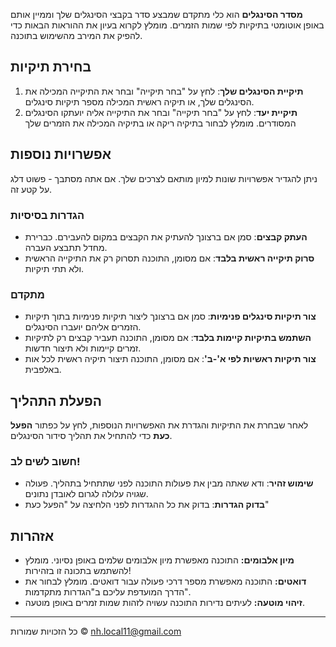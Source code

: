**מסדר הסינגלים** הוא כלי מתקדם שמבצע סדר בקבצי הסינגלים שלך וממיין אותם באופן אוטומטי בתיקיות לפי שמות הזמרים.
מומלץ לקרוא בעיון את ההוראות הבאות כדי להפיק את המירב מהשימוש בתוכנה.

## בחירת תיקיות
1. **תיקיית הסינגלים שלך**: לחץ על "בחר תיקייה" ובחר את התיקייה המכילה את הסינגלים שלך, או תיקיה ראשית המכילה מספר תיקיות סינגלים.
2. **תיקיית יעד**: לחץ על "בחר תיקייה" ובחר את התיקייה אליה יועתקו הסינגלים המסודרים. מומלץ לבחור בתיקיה ריקה או בתיקיה המכילה את הזמרים שלך

## אפשרויות נוספות

ניתן להגדיר אפשרויות שונות למיון מותאם לצרכים שלך.
אם אתה מסתבך - פשוט דלג על קטע זה.

### הגדרות בסיסיות
- **העתק קבצים**: סמן אם ברצונך להעתיק את הקבצים במקום להעבירם. כברירת מחדל תתבצע העברה.
- **סרוק תיקייה ראשית בלבד**: אם מסומן, התוכנה תסרוק רק את התיקייה הראשית ולא תתי תיקיות.

### מתקדם
- **צור תיקיות סינגלים פנימיות**: סמן אם ברצונך ליצור תיקיות פנימיות בתוך תיקיות הזמרים אליהם יועברו הסינגלים.
- **השתמש בתיקיות קיימות בלבד**: אם מסומן, התוכנה תעביר קבצים רק לתיקיות זמרים קיימות ולא תיצור חדשות.
- **צור תיקיות ראשיות לפי א'-ב'**: אם מסומן, התוכנה תיצור תיקיה ראשית לכל אות באלפבית.

## הפעלת התהליך
לאחר שבחרת את התיקיות והגדרת את האפשרויות הנוספות, לחץ על כפתור **הפעל כעת** כדי להתחיל את תהליך סידור הסינגלים.

### חשוב לשים לב!

- **שימוש זהיר**: ודא שאתה מבין את פעולות התוכנה לפני שתתחיל בתהליך. פעולה שגויה עלולה לגרום לאובדן נתונים.
- **בדוק הגדרות**: בדוק את כל ההגדרות לפני הלחיצה על "הפעל כעת"

## אזהרות

- **מיון אלבומים:** התוכנה מאפשרת מיון אלבומים שלמים באופן נסיוני. מומלץ להשתמש בתכונה זו בזהירות!
- **דואטים:** התוכנה מאפשרת מספר דרכי פעולה עבור דואטים. מומלץ לבחור את הדרך המועדפת עליכם ב"הגדרות מתקדמות".
- **זיהוי מוטעה:** לעיתים נדירות התוכנה עשויה לזהות שמות זמרים באופן מוטעה.

---

כל הזכויות שמורות © nh.local11@gmail.com